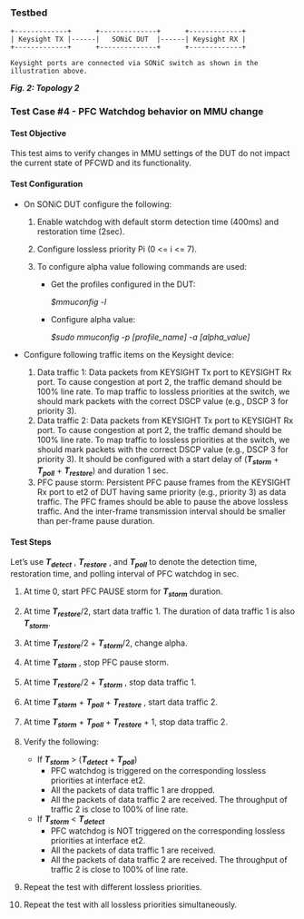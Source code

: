 ### Testbed

```
+-------------+      +--------------+      +-------------+       
| Keysight TX |------|   SONiC DUT  |------| Keysight RX | 
+-------------+      +--------------+      +-------------+ 

Keysight ports are connected via SONiC switch as shown in the illustration above.
```
**_Fig. 2: Topology 2_**

### Test Case #4 - PFC Watchdog behavior on MMU change

#### Test Objective

This test aims to verify changes in MMU settings of the DUT do not impact the current state of PFCWD and its functionality.

#### Test Configuration

- On SONiC DUT configure the following:
  1. Enable watchdog with default storm detection time (400ms) and restoration time (2sec).
  2. Configure lossless priority Pi (0 <= i <= 7).
  3. To configure alpha value following commands are used:
        
        * Get the profiles configured in the DUT:
  
            *_$mmuconfig -l_*
        
        * Configure alpha value:
  
            *_$sudo mmuconfig -p [profile_name] -a [alpha_value]_*

- Configure following traffic items on the Keysight device:
  1. Data traffic 1: Data packets from KEYSIGHT Tx port to KEYSIGHT Rx port. To cause congestion at port 2, the traffic demand should be 100% line rate. To map traffic to lossless priorities at the switch, we should mark packets with the correct DSCP value (e.g., DSCP 3 for priority 3). 
  2. Data traffic 2: Data packets from KEYSIGHT Tx port to KEYSIGHT Rx port. To cause congestion at port 2, the traffic demand should be 100% line rate. To map traffic to lossless priorities at the switch, we should mark packets with the correct DSCP value (e.g., DSCP 3 for priority 3). It should be configured with a start delay of (**_T<sub>storm</sub>_** + **_T<sub>poll</sub>_** + **_T<sub>restore</sub>_**) and duration 1 sec.
  3. PFC pause storm: Persistent PFC pause frames from the KEYSIGHT Rx port to et2 of DUT having same priority (e.g., priority 3) as data traffic. The PFC frames should be able to pause the above lossless traffic. And the inter-frame transmission interval should be smaller than per-frame pause duration.

#### Test Steps
Let’s use **_T<sub>detect</sub>_** , **_T<sub>restore</sub>_** , and **_T<sub>poll</sub>_** to denote the detection time, restoration time, and polling interval of PFC watchdog in sec. 

1. At time 0, start PFC PAUSE storm for **_T<sub>storm</sub>_** duration.
2. At time **_T<sub>restore</sub>_**/2, start data traffic 1. The duration of data traffic 1 is also **_T<sub>storm</sub>_**.
3. At time **_T<sub>restore</sub>_**/2 + **_T<sub>storm</sub>_**/2, change alpha.
4. At time **_T<sub>storm</sub>_** , stop PFC pause storm.
5. At time **_T<sub>restore</sub>_**/2 + **_T<sub>storm</sub>_** , stop data traffic 1.
6. At time **_T<sub>storm</sub>_** + **_T<sub>poll</sub>_** + **_T<sub>restore</sub>_** , start data traffic 2.
7. At time **_T<sub>storm</sub>_** + **_T<sub>poll</sub>_** + **_T<sub>restore</sub>_** + 1, stop data traffic 2.
8. Verify the following:
   *    If **_T<sub>storm</sub>_** > (**_T<sub>detect</sub>_** + **_T<sub>poll</sub>_**)
        *    PFC watchdog is triggered on the corresponding lossless priorities at interface et2.
        *    All the packets of data traffic 1 are dropped.
        *    All the packets of data traffic 2 are received. The throughput of traffic 2 is close to 100% of line rate.
   *    If **_T<sub>storm</sub>_** < **_T<sub>detect</sub>_**
        *    PFC watchdog is NOT triggered on the corresponding lossless priorities at interface et2.
        *    All the packets of data traffic 1 are received.
        *    All the packets of data traffic 2 are received. The throughput of traffic 2 is close to 100% of line rate.

9. Repeat the test with different lossless priorities.
10. Repeat the test with all lossless priorities simultaneously.
